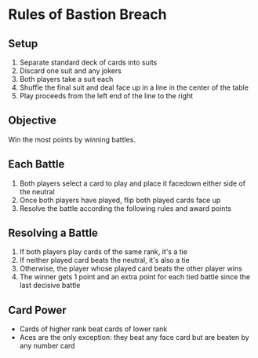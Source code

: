 # Rules of Bastion Breach

## Setup

1. Separate standard deck of cards into suits
2. Discard one suit and any jokers
3. Both players take a suit each
4. Shuffle the final suit and deal face up in a line in the center of the table
5. Play proceeds from the left end of the line to the right

## Objective

Win the most points by winning battles.

## Each Battle
1. Both players select a card to play and place it facedown either side of the neutral
2. Once both players have played, flip both played cards face up
3. Resolve the battle according the following rules and award points

## Resolving a Battle

1. If both players play cards of the same rank, it's a tie
2. If neither played card beats the neutral, it's also a tie
3. Otherwise, the player whose played card beats the other player wins
4. The winner gets 1 point and an extra point for each tied battle since the last decisive battle

## Card Power

- Cards of higher rank beat cards of lower rank
- Aces are the only exception: they beat any face card but are beaten by any number card
